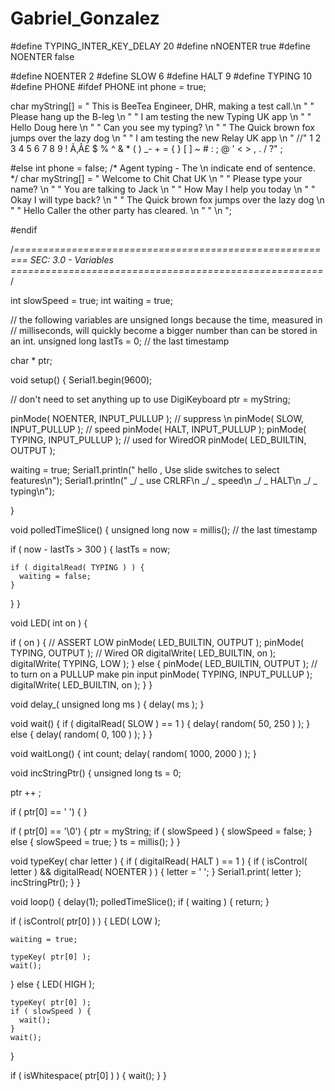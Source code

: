 # Gabriel_Gonzalez
#define TYPING_INTER_KEY_DELAY 20
#define nNOENTER true
#define NOENTER false

#define NOENTER 2
#define SLOW 6
#define HALT 9
#define TYPING 10
#define PHONE
#ifdef PHONE
int phone = true;

char myString[] = "  This is BeeTea Engineer, DHR, making a test call.\n "
                  " Please hang up the B-leg \n "
                  " I am testing  the new Typing UK app  \n "
                  " Hello Doug here  \n "
                  " Can   you see my typing?  \n "
                  " The Quick brown fox jumps over the lazy dog  \n "
                  " I am testing the    new Relay UK app \n "
                  //" 1 2 3 4 5 6 7 8 9 ! Ã‚Â£ $ % ^ & * ( ) _- + = { } [ ] ~ # : ; @ ' < > , . / ?"
                  ;

#else
int phone = false;
/* Agent typing - The \n indicate end of sentence. */
char myString[] = " Welcome  to Chit  Chat UK   \n "
                  " Please  type your  name?   \n  "
                  " You are talking  to Jack  \n "
                  " How May I help you today  \n "
                  " Okay I   will type  back?   \n  "
                  " The Quick  brown  fox jumps  over the  lazy dog  \n "
                  " Hello  Caller the  other party has cleared.  \n "
                  " \n ";

#endif

/*========================================================
   SEC: 3.0 - Variables
  ======================================================*/

int slowSpeed = true;
int waiting = true;

// the following variables are unsigned longs because the time, measured in
// milliseconds, will quickly become a bigger number than can be stored in an int.
unsigned long lastTs = 0;  // the last timestamp

char * ptr;

void setup() {
  Serial1.begin(9600);

  // don't need to set anything up to use DigiKeyboard
  ptr = myString;

  pinMode( NOENTER, INPUT_PULLUP ); // suppress \n <ENTER>
  pinMode( SLOW, INPUT_PULLUP ); // speed
  pinMode( HALT, INPUT_PULLUP );
  pinMode( TYPING, INPUT_PULLUP );  // used for WiredOR
  pinMode( LED_BUILTIN, OUTPUT );

  waiting = true;
  Serial1.println(" hello , Use slide switches to select features\n");
  Serial1.println(" _/ _ use CRLRF\n _/ _ speed\n _/ _ HALT\n _/ _ typing\n");

}

void polledTimeSlice() {
  unsigned long now = millis();  // the last timestamp

  if ( now - lastTs > 300 ) {
    lastTs = now;
    
    if ( digitalRead( TYPING ) ) {
      waiting = false;
    }
  }
}

void LED( int on ) {

  if ( on ) {
    // ASSERT LOW
    pinMode( LED_BUILTIN, OUTPUT );
    pinMode( TYPING, OUTPUT );
    // Wired OR
    digitalWrite( LED_BUILTIN, on );
    digitalWrite( TYPING, LOW );
  } else {
    pinMode( LED_BUILTIN, OUTPUT );
    // to turn on a PULLUP make pin input
    pinMode( TYPING, INPUT_PULLUP );
    digitalWrite( LED_BUILTIN, on );
  }
}

void delay_( unsigned long ms ) {
  delay( ms );
}



void wait() {
  if ( digitalRead( SLOW ) == 1 ) {
    delay( random( 50, 250 ) );
  } else {
    delay( random( 0, 100 ) );
  }
}

void waitLong() {
  int count;
  delay( random( 1000, 2000 ) );
}

void incStringPtr() {
  unsigned long ts = 0;

  ptr ++ ;

  if ( ptr[0] == ' ') {
  }

  if ( ptr[0] == '\0') {
    ptr = myString;
    if ( slowSpeed ) {
      slowSpeed = false;
    } else {
      slowSpeed = true;
    } 
    ts = millis();
  }
}

void typeKey( char letter ) {
  if ( digitalRead( HALT ) == 1 ) {
    if ( isControl( letter ) && digitalRead( NOENTER ) ) {
      letter = ' ';
    }
    Serial1.print( letter );
    incStringPtr();
  }
}

void loop() {
   delay(1); 
  polledTimeSlice();
  if ( waiting ) {
    return;
  }

  if ( isControl( ptr[0] ) ) {
    LED( LOW );

    waiting = true;

    typeKey( ptr[0] );
    wait();
  } else {
    LED( HIGH );

    typeKey( ptr[0] );
    if ( slowSpeed ) {
      wait();
    }
    wait();
  }

  if ( isWhitespace( ptr[0] ) ) {
    wait();
  }
}

